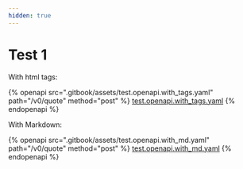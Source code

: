 ```yaml
---
hidden: true
---
```


# Test 1

With html tags:

{% openapi src=".gitbook/assets/test.openapi.with_tags.yaml" path="/v0/quote" method="post" %}
[test.openapi.with_tags.yaml](.gitbook/assets/test.openapi.with_tags.yaml)
{% endopenapi %}

With Markdown:

{% openapi src=".gitbook/assets/test.openapi.with_md.yaml" path="/v0/quote" method="post" %}
[test.openapi.with_md.yaml](.gitbook/assets/test.openapi.with_md.yaml)
{% endopenapi %}
